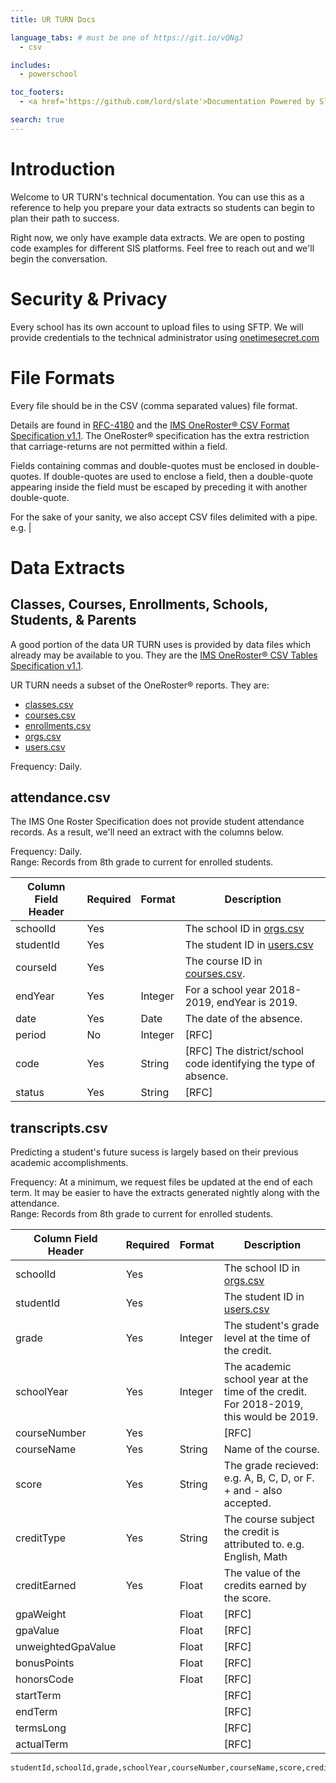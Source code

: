 ```yaml
---
title: UR TURN Docs 

language_tabs: # must be one of https://git.io/vQNgJ
  - csv 

includes:
  - powerschool 

toc_footers:
  - <a href='https://github.com/lord/slate'>Documentation Powered by Slate</a>

search: true
---
```


# Introduction
 
 Welcome to UR TURN's technical documentation. You can use this as a reference to
 help you prepare your data extracts so students can begin to plan their path to
 success.

Right now, we only have example data extracts. We are open to posting code
examples for different SIS platforms. Feel free to reach out and we'll begin the
conversation.

# Security & Privacy

Every school has its own account to upload files to using SFTP. We will provide
credentials to the technical administrator using [onetimesecret.com](https://onetimesecret.com/)

# File Formats

Every file should be in the CSV (comma separated values) file format. 

Details are found in [RFC-4180](https://tools.ietf.org/html/rfc4180) and the [IMS OneRoster&reg; CSV Format Specification v1.1](https://www.imsglobal.org/oneroster-v11-final-csv-tables#_Toc480293252).
The OneRoster&reg; specification has the extra restriction that carriage-returns
are not permitted within a field.

<aside class="notice">
Fields containing commas and double-quotes must be enclosed in double-quotes. If double-quotes are used to enclose a field, then a double-quote appearing inside the field must be escaped by preceding it with another double-quote.

For the sake of your sanity, we also accept CSV files delimited with a pipe. e.g. |
</aside>

# Data Extracts

## Classes, Courses, Enrollments, Schools, Students, & Parents 

A good portion of the data UR TURN uses is provided by data files which already
may be available to you. They are the [IMS OneRoster&reg; CSV Tables Specification v1.1](https://www.imsglobal.org/oneroster-v11-final-csv-tables).  

UR TURN needs a subset of the OneRoster&reg; reports. They are:

* [classes.csv](https://www.imsglobal.org/oneroster-v11-final-csv-tables#_Toc480293256)
* [courses.csv](https://www.imsglobal.org/oneroster-v11-final-csv-tables#_Toc480293259)
* [enrollments.csv](https://www.imsglobal.org/oneroster-v11-final-csv-tables#_Toc480293261)
* [orgs.csv](https://www.imsglobal.org/oneroster-v11-final-csv-tables#_Toc480293263)
* [users.csv](https://www.imsglobal.org/oneroster-v11-final-csv-tables#_Toc480293266)

<aside class="notice">
Frequency: Daily.
</aside>

## attendance.csv

The IMS One Roster Specification does not provide student attendance records. As
a result, we'll need an extract with the columns below.

<aside class="notice">
Frequency: Daily.
</aside>

<aside class="notice">
Range: Records from 8th grade to current for enrolled students.
</aside>

|Column Field Header|Required|Format |Description|
|-------------------|--------|-------|-----------|
|schoolId           |Yes     |       |The school ID in [orgs.csv](https://www.imsglobal.org/oneroster-v11-final-csv-tables#_Toc480293263)
|studentId          |Yes     |       |The student ID in [users.csv](https://www.imsglobal.org/oneroster-v11-final-csv-tables#_Toc480293266)|
|courseId           |Yes     |       |The course ID in [courses.csv](https://www.imsglobal.org/oneroster-v11-final-csv-tables#_Toc480293259).
|endYear            |Yes     |Integer|For a school year 2018-2019, endYear is 2019.
|date               |Yes     |Date   |The date of the absence.|
|period             |No      |Integer|[RFC]
|code               |Yes     |String |[RFC] The district/school code identifying the type of absence.|
|status             |Yes     |String |[RFC]

## transcripts.csv 

Predicting a student's future sucess is largely based on their previous academic accomplishments.

<aside class="notice">
Frequency: At a minimum, we request files be updated at the end of each term. It
may be easier to have the extracts generated nightly along with the attendance.
</aside>

<aside class="notice">
Range: Records from 8th grade to current for enrolled students.
</aside>

|Column Field Header|Required|Format |Description|
|-------------------|--------|-------|-----------|
|schoolId           |Yes     |       |The school ID in [orgs.csv](https://www.imsglobal.org/oneroster-v11-final-csv-tables#_Toc480293263)
|studentId          |Yes     |       |The student ID in [users.csv](https://www.imsglobal.org/oneroster-v11-final-csv-tables#_Toc480293266)|
|grade              |Yes     |Integer|The student's grade level at the time of the credit.
|schoolYear         |Yes     |Integer|The academic school year at the time of the credit. For 2018-2019, this would be 2019.
|courseNumber       |Yes     |       |[RFC]
|courseName         |Yes     |String |Name of the course.
|score              |Yes     |String |The grade recieved: e.g. A, B, C, D, or F. + and - also accepted.
|creditType         |Yes     |String |The course subject the credit is attributed to. e.g. English, Math 
|creditEarned       |Yes     |Float  |The value of the credits earned by the score.
|gpaWeight          |        |Float  |[RFC]
|gpaValue           |        |Float  |[RFC]
|unweightedGpaValue |        |Float  |[RFC]
|bonusPoints        |        |Float  |[RFC]
|honorsCode         |        |Float  |[RFC]
|startTerm          |        |       |[RFC]
|endTerm            |        |       |[RFC]
|termsLong          |        |       |[RFC]
|actualTerm         |        |       |[RFC]



```csv
studentId,schoolId,grade,schoolYear,courseNumber,courseName,score,creditType,creditEarned,gpaWeight,gpaValue,unnweightedGpaValue,bonusPoints,honorsCode,startTerm,endTerm,termsLong,actualTerm
```

